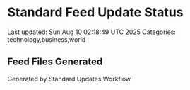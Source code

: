 # Standard Feed Update Status
Last updated: Sun Aug 10 02:18:49 UTC 2025
Categories: technology,business,world

## Feed Files Generated

Generated by Standard Updates Workflow
